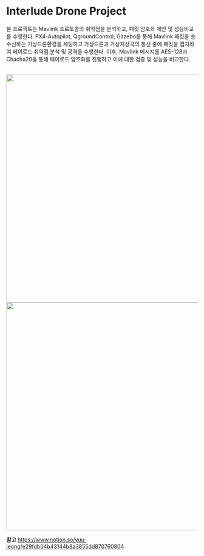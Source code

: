 # Interlude Drone Project
본 프로젝트는 Mavlink 프로토콜의 취약점을 분석하고, 패킷 암호화 제안 및 성능비교를 수행한다.
PX4-Autopilot, QgroundControl, Gazebo를 통해 Mavlink 패킷을 송수신하는 가상드론환경을 세팅하고
가상드론과 가상지상국의 통신 중에 패킷을 캡처하여 페이로드 취약점 분석 및 공격을 수행한다.
이후, Mavlink 메시지를 AES-128과 Chacha20을 통해 페이로드 암호화를 진행하고 이에 대한 검증 및 성능을 비교한다.

<br/>
<img src=https://github.com/8hojung24/Mavlink_Payload_Cryptography/assets/67528774/02aa951b-f3a3-4bad-8475-8895e174093d width="600">
<br/>
<img src=https://github.com/8hojung24/Mavlink_Payload_Cryptography/assets/67528774/0098c123-9b1b-4622-9cfc-af0952aa190b width="600">
<br/>

**참고**
https://www.notion.so/yuu-jeong/e29fdb04b43144b8a3855dd870760804
